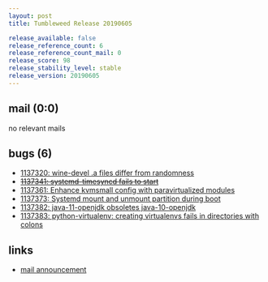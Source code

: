 ```yaml
---
layout: post
title: Tumbleweed Release 20190605

release_available: false
release_reference_count: 6
release_reference_count_mail: 0
release_score: 98
release_stability_level: stable
release_version: 20190605
---
```


## mail (0:0)

no relevant mails

## bugs (6)

<!--more-->

- [1137320: wine-devel .a files differ from randomness](https://bugzilla.opensuse.org/show_bug.cgi?id=1137320)
- ~~[1137341: systemd-timesyncd fails to start](https://bugzilla.opensuse.org/show_bug.cgi?id=1137341)~~
- [1137361: Enhance kvmsmall config with paravirtualized modules](https://bugzilla.opensuse.org/show_bug.cgi?id=1137361)
- [1137373: Systemd mount and unmount partition during boot](https://bugzilla.opensuse.org/show_bug.cgi?id=1137373)
- [1137382: java-11-openjdk obsoletes java-10-openjdk](https://bugzilla.opensuse.org/show_bug.cgi?id=1137382)
- [1137383: python-virtualenv: creating virtualenvs fails in directories with colons](https://bugzilla.opensuse.org/show_bug.cgi?id=1137383)



## links

- [mail announcement](https://lists.opensuse.org/opensuse-factory/2019-06/msg00096.html)
